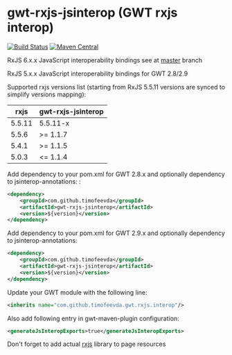 # gwt-rxjs-jsinterop (GWT rxjs interop)
[![Build Status](https://travis-ci.org/timofeevda/gwt-rxjs-jsinterop.svg?branch=master)](https://travis-ci.org/timofeevda/gwt-rxjs-jsinterop)
[![Maven Central](https://maven-badges.herokuapp.com/maven-central/com.github.timofeevda/gwt-rxjs-jsinterop/badge.svg)](https://maven-badges.herokuapp.com/maven-central/com.github.timofeevda/gwt-rxjs-jsinterop)


RxJS 6.x.x JavaScript interoperability bindings see at [master](https://github.com/timofeevda/gwt-rxjs-jsinterop/tree/master) branch

RxJS 5.x.x JavaScript interoperability bindings for GWT 2.8/2.9

Supported rxjs versions list (starting from RxJS 5.5.11 versions are synced to simplify versions mapping):

| rxjs          | gwt-rxjs-jsinterop |
| ------------- | ------------------ |
| 5.5.11        | 5.5.11-x           |
| 5.5.6         | >= 1.1.7           |
| 5.4.1         | >= 1.1.5           |
| 5.0.3         | <= 1.1.4           |

Add dependency to your pom.xml for GWT 2.8.x and optionally dependency to jsinterop-annotations:
:
```xml
<dependency>
    <groupId>com.github.timofeevda</groupId>
    <artifactId>gwt-rxjs-jsinterop</artifactId>
    <version>${version}</version>
</dependency>
```

Add dependency to your pom.xml for GWT 2.9.x and optionally dependency to jsinterop-annotations:
```xml
<dependency>
    <groupId>com.github.timofeevda</groupId>
    <artifactId>gwt-rxjs-jsinterop</artifactId>
    <version>${version}</version>
</dependency>
```

Update your GWT module with the following line:
```xml
<inherits name="com.github.timofeevda.gwt.rxjs.interop"/>
```

Also add following entry in gwt-maven-plugin configuration:
```xml
<generateJsInteropExports>true</generateJsInteropExports>
```

Don't forget to add actual [rxjs](https://github.com/ReactiveX/rxjs) library to page resources

